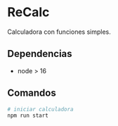 # ReCalc

Calculadora con funciones simples.

## Dependencias

- node > 16

## Comandos

```bash
# iniciar calculadora
npm run start
```
